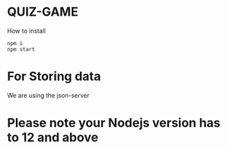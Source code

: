 # QUIZ-GAME
How to install
```npm
npm i
npm start

```
# For Storing data
We are using the json-server

# Please note your Nodejs version has to 12 and above

